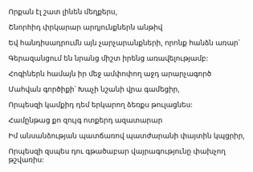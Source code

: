 Որքան էլ շատ լինեն մեղքերս,

Շնորհիդ փրկարար արդյունքներն անթիվ

Եվ հանդիսադրումն այն չարչարանքների, որոնք հանձն առար՝

Գերազանցում են նրանց միշտ իրենց առավելությամբ:

Հոգիներն համայն իր մեջ ամփոփող աջդ արարչագործ

Մահվան գործիքի՝ Խաչի նշանի վրա գամեցիր,

Որպեսզի կամքիդ դեմ երկարող ձեռքս թուլացնես:

Համընթաց քո զույգ ոտքերդ ազատարար

Իմ անսանձության պատճառով պատժարանի փայտին կպցրիր,

Որպեսզի զսպես դու գթածաբար վայրագությունը փախչող թշվառիս: